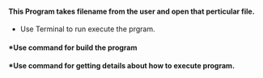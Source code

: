 #### This Program takes filename from the user and open that perticular file.
 * Use Terminal to run execute the prgram.
#### *Use <make build> command for build the program
#### *Use <make help> command for getting details about how to execute program.
